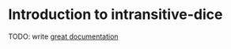 # Introduction to intransitive-dice

TODO: write [great documentation](http://jacobian.org/writing/what-to-write/)
